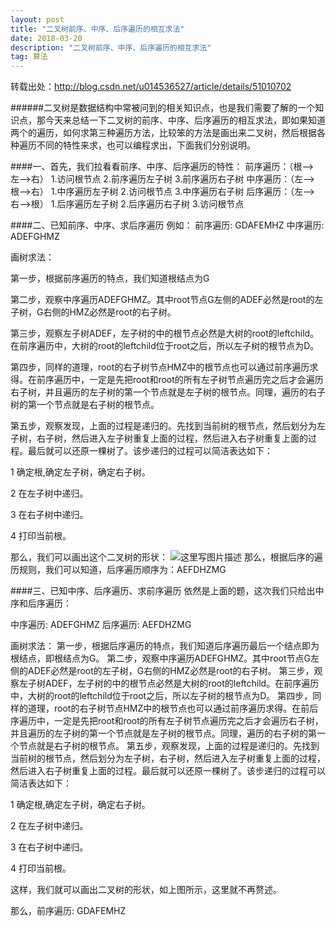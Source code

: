 ```yaml
---
layout: post
title: "二叉树前序、中序、后序遍历的相互求法"
date: 2018-03-20
description: "二叉树前序、中序、后序遍历的相互求法"
tag: 算法
---
```


﻿转载出处：http://blog.csdn.net/u014536527/article/details/51010702

######二叉树是数据结构中常被问到的相关知识点，也是我们需要了解的一个知识点，那今天来总结一下二叉树的前序、中序、后序遍历的相互求法，即如果知道两个的遍历，如何求第三种遍历方法，比较笨的方法是画出来二叉树，然后根据各种遍历不同的特性来求，也可以编程求出，下面我们分别说明。

####一、首先，我们拉看看前序、中序、后序遍历的特性：
	前序遍历：（根-->左-->右）
	    1.访问根节点
	    2.前序遍历左子树
	    3.前序遍历右子树
	中序遍历：（左-->根-->右）
	    1.中序遍历左子树
	    2.访问根节点
	    3.中序遍历右子树
	后序遍历：（左-->右-->根）
	    1.后序遍历左子树
	    2.后序遍历右子树
	    3.访问根节点

####二、已知前序、中序、求后序遍历
例如：
前序遍历:         GDAFEMHZ
中序遍历:         ADEFGHMZ

画树求法：

第一步，根据前序遍历的特点，我们知道根结点为G

第二步，观察中序遍历ADEFGHMZ。其中root节点G左侧的ADEF必然是root的左子树，G右侧的HMZ必然是root的右子树。

第三步，观察左子树ADEF，左子树的中的根节点必然是大树的root的leftchild。在前序遍历中，大树的root的leftchild位于root之后，所以左子树的根节点为D。

第四步，同样的道理，root的右子树节点HMZ中的根节点也可以通过前序遍历求得。在前序遍历中，一定是先把root和root的所有左子树节点遍历完之后才会遍历右子树，并且遍历的左子树的第一个节点就是左子树的根节点。同理，遍历的右子树的第一个节点就是右子树的根节点。

第五步，观察发现，上面的过程是递归的。先找到当前树的根节点，然后划分为左子树，右子树，然后进入左子树重复上面的过程，然后进入右子树重复上面的过程。最后就可以还原一棵树了。该步递归的过程可以简洁表达如下：

1 确定根,确定左子树，确定右子树。

2 在左子树中递归。

3 在右子树中递归。

4 打印当前根。

那么，我们可以画出这个二叉树的形状：
![这里写图片描述](https://img-blog.csdn.net/20180320234818673?watermark/2/text/Ly9ibG9nLmNzZG4ubmV0L2hhb2FpcWlhbg==/font/5a6L5L2T/fontsize/400/fill/I0JBQkFCMA==/dissolve/70)
那么，根据后序的遍历规则，我们可以知道，后序遍历顺序为：AEFDHZMG

####三、已知中序、后序遍历、求前序遍历
依然是上面的题，这次我们只给出中序和后序遍历：

中序遍历:       ADEFGHMZ
后序遍历:       AEFDHZMG

画树求法：
第一步，根据后序遍历的特点，我们知道后序遍历最后一个结点即为根结点，即根结点为G。
第二步，观察中序遍历ADEFGHMZ。其中root节点G左侧的ADEF必然是root的左子树，G右侧的HMZ必然是root的右子树。
第三步，观察左子树ADEF，左子树的中的根节点必然是大树的root的leftchild。在前序遍历中，大树的root的leftchild位于root之后，所以左子树的根节点为D。
第四步，同样的道理，root的右子树节点HMZ中的根节点也可以通过前序遍历求得。在前后序遍历中，一定是先把root和root的所有左子树节点遍历完之后才会遍历右子树，并且遍历的左子树的第一个节点就是左子树的根节点。同理，遍历的右子树的第一个节点就是右子树的根节点。
第五步，观察发现，上面的过程是递归的。先找到当前树的根节点，然后划分为左子树，右子树，然后进入左子树重复上面的过程，然后进入右子树重复上面的过程。最后就可以还原一棵树了。该步递归的过程可以简洁表达如下：

1 确定根,确定左子树，确定右子树。

2 在左子树中递归。

3 在右子树中递归。

4 打印当前根。

这样，我们就可以画出二叉树的形状，如上图所示，这里就不再赘述。

那么，前序遍历:         GDAFEMHZ
